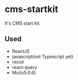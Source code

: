 # cms-startkit
It's CMS start kit.

## Used
* ReactJS
* javascript(not Typescript yet)
* recoil
* react-query
* Mui(v5.0.6)

